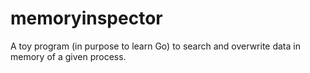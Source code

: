 # memoryinspector

A toy program (in purpose to learn Go) to search and overwrite data in memory of a given process.  
